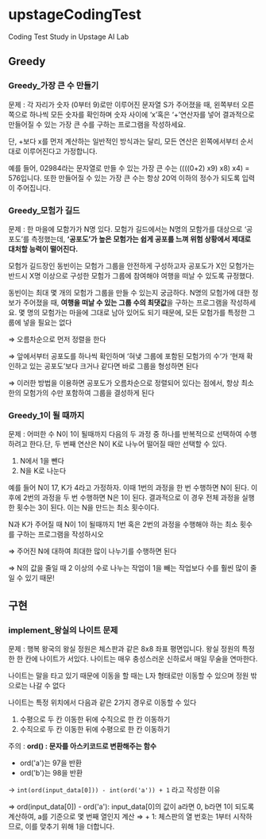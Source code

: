# upstageCodingTest
Coding Test Study in Upstage AI Lab

## Greedy
### Greedy_가장 큰 수 만들기
문제 : 각 자리가 숫자 (0부터 9)로만 이루어진 문자열 S가 주어졌을 때, 왼쪽부터 오른쪽으로 하나씩 모든 숫자를 확인하며 숫자 사이에 ‘x’혹은 ‘+’연산자를 넣어 결과적으로 만들어질 수 있는 가장 큰 수를 구하는 프로그램을 작성하세요.

단, +보다 x를 먼저 계산하는 일반적인 방식과는 달리, 모든 연산은 왼쪽에서부터 순서대로 이루어진다고 가정합니다.

예를 들어, 02984라는 문자열로 만들 수 있는 가장 큰 수는 ((((0+2) x9) x8) x4) = 576입니다. 또한 만들어질 수 있는 가장 큰 수는 항상 20억 이하의 정수가 되도록 입력이 주어집니다.


### Greedy_모험가 길드
문제 : 한 마을에 모함가가 N명 있다. 모험가 길드에서는 N명의 모함가를 대상으로 ‘공포도’를 측정했는데, **‘공포도’가 높은 모험가는 쉽게 공포를 느껴 위험 상황에서 제대로 대처할 능력이 떨어진다.**

모험가 길드장인 동빈이는 모험가 그룹을 안전하게 구성하고자 공포도가 X인 모험가는 반드시 X명 이상으로 구성한 모험가 그룹에 참여해야 여행을 떠날 수 있도록 규정했다.

동빈이는 최대 몇 개의 모험가 그룹을 만들 수 있는지 궁금하다. N명의 모험가에 대한 정보가 주어졌을 때, **여행을 떠날 수 있는 그룹 수의 최댓값**을 구하는 프로그램을 작성하세요. 몇 명의 모험가는 마을에 그대로 남아 있어도 되기 때문에, 모든 모험가를 특정한 그룹에 넣을 필요는 없다

⇒ 오름차순으로 먼저 정렬을 한다

⇒ 앞에서부터 공포도를 하나씩 확인하며 ‘혀냊 그룹에 포함된 모험가의 수’가 ‘현재 확인하고 있는 공포도’보다 크거나 같다면 바로 그룹을 형성하면 된다

⇒ 이러한 방법을 이용하면 공포도가 오름차순으로 정렬되어 있다는 점에서, 항상 최소한의 모험가의 수만 포함하여 그룹을 결성하게 된다

### Greedy_1이 될 때까지
문제 : 어떠한 수 N이 1이 될때까지 다음의 두 과정 중 하나를 반복적으로 선택하여 수행하려고 한다.단, 두 번째 연산은 N이 K로 나누어 떨어질 때만 선택할 수 있다.

1. N에서 1을 뺀다
2. N을 K로 나눈다

예를 들어 N이 17, K가 4라고 가정하자. 이때 1번의 과정을 한 번 수행하면 N이 된다. 이후에 2번의 과정을 두 번 수행하면 N은 1이 된다. 결과적으로 이 경우 전체 과정을 실행한 횟수는 3이 된다. 이는 N을 만드는 최소 횟수이다.

N과 K가 주어질 때 N이 1이 될때까지 1번 혹은 2번의 과정을 수행해야 하는 최소 횟수를 구하는 프로그램을 작성하시오

⇒ 주어진 N에 대하여 최대한 많이 나누기를 수행하면 된다

⇒ N의 값을 줄일 때 2 이상의 수로 나누는 작업이 1을 빼는 작업보다 수를 훨씬 많이 줄일 수 있기 때문!



## 구현
### implement_왕실의 나이트 문제
문제 : 행복 왕국의 왕실 정원은 체스판과 같은 8x8 좌표 평면입니다. 왕실 정원의 특정한 한 칸에 나이트가 서있다. 나이트는 매우 충성스러운 신하로서 매일 무술을 연마한다.

나이트는 말을 타고 있기 때문에 이동을 할 때는 L자 형태로만 이동할 수 있으며 정원 밖으로는 나갈 수 없다

나이트는 특정 위치에서 다음과 같은 2가지 경우로 이동할 수 있다

1. 수평으로 두 칸 이동한 뒤에 수직으로 한 칸 이동하기
2. 수직으로 두 칸 이동한 뒤에 수평으로 한 칸 이동하기

주의 : **ord() : 문자를 아스키코드로 변환해주는 함수**
- ord('a')는 97을 반환
- ord('b')는 98을 반환
    
→ `int(ord(input_data[0])) - int(ord('a')) + 1` 라고 작성한 이유
    
⇒ ord(input_data[0]) - ord('a'): input_data[0]의 값이 a라면 0, b라면 1이 되도록 계산하여, a를 기준으로 몇 번째 열인지 계산
⇒ + 1: 체스판의 열 번호는 1부터 시작하므로, 이를 맞추기 위해 1을 더합니다.
